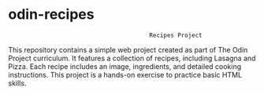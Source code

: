 # odin-recipes

                                            Recipes Project

This repository contains a simple web project created as part of The Odin Project curriculum. It features a collection of recipes, including Lasagna and Pizza. Each recipe includes an image, ingredients, and detailed cooking instructions. This project is a hands-on exercise to practice basic HTML skills.
